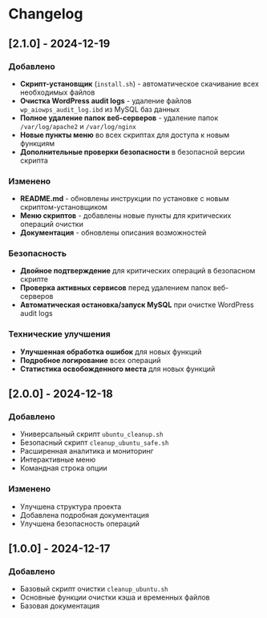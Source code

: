 # Changelog

## [2.1.0] - 2024-12-19

### Добавлено
- **Скрипт-установщик** (`install.sh`) - автоматическое скачивание всех необходимых файлов
- **Очистка WordPress audit logs** - удаление файлов `wp_aiowps_audit_log.ibd` из MySQL баз данных
- **Полное удаление папок веб-серверов** - удаление папок `/var/log/apache2` и `/var/log/nginx`
- **Новые пункты меню** во всех скриптах для доступа к новым функциям
- **Дополнительные проверки безопасности** в безопасной версии скрипта

### Изменено
- **README.md** - обновлены инструкции по установке с новым скриптом-установщиком
- **Меню скриптов** - добавлены новые пункты для критических операций очистки
- **Документация** - обновлены описания возможностей

### Безопасность
- **Двойное подтверждение** для критических операций в безопасном скрипте
- **Проверка активных сервисов** перед удалением папок веб-серверов
- **Автоматическая остановка/запуск MySQL** при очистке WordPress audit logs

### Технические улучшения
- **Улучшенная обработка ошибок** для новых функций
- **Подробное логирование** всех операций
- **Статистика освобожденного места** для новых функций

## [2.0.0] - 2024-12-18

### Добавлено
- Универсальный скрипт `ubuntu_cleanup.sh`
- Безопасный скрипт `cleanup_ubuntu_safe.sh`
- Расширенная аналитика и мониторинг
- Интерактивные меню
- Командная строка опции

### Изменено
- Улучшена структура проекта
- Добавлена подробная документация
- Улучшена безопасность операций

## [1.0.0] - 2024-12-17

### Добавлено
- Базовый скрипт очистки `cleanup_ubuntu.sh`
- Основные функции очистки кэша и временных файлов
- Базовая документация 